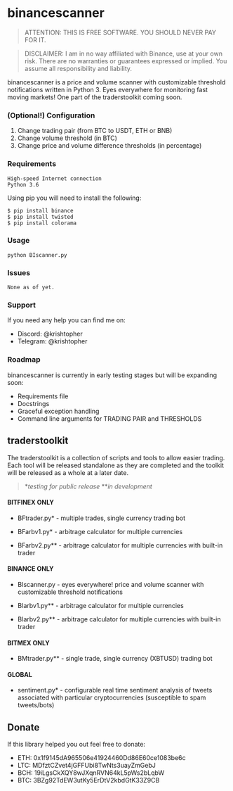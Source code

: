 # binancescanner
>ATTENTION: THIS IS FREE SOFTWARE. YOU SHOULD NEVER PAY FOR IT.

>DISCLAIMER:  I am in no way affiliated with Binance, use at your own risk. There are no warranties or guarantees expressed or implied. You assume all responsibility and liability. 

binancescanner is a price and volume scanner with customizable threshold notifications written in Python 3. Eyes everywhere for monitoring fast moving markets! One part of the traderstoolkit coming soon.

### (Optional!) Configuration 

1. Change trading pair (from BTC to USDT, ETH or BNB)
1. Change volume threshold (in BTC)
1. Change price and volume difference thresholds (in percentage)

### Requirements
   
    High-speed Internet connection
    Python 3.6
	
Using pip you will need to install the following:

    $ pip install binance
    $ pip install twisted
    $ pip install colorama

### Usage
    python BIscanner.py

### Issues
    None as of yet.

### Support
If you need any help you can find me on:
- Discord: @krishtopher
- Telegram: @krishtopher

### Roadmap
binancescanner is currently in early testing stages but will be expanding soon:
- Requirements file
- Docstrings
- Graceful exception handling
- Command line arguments for TRADING PAIR and THRESHOLDS

## traderstoolkit
The traderstoolkit is a collection of scripts and tools to allow easier trading. Each tool will be released standalone as they are completed and the toolkit will be released as a whole at a later date.

> **testing for public release*
> ***in development*

#### BITFINEX ONLY
- BFtrader.py* - multiple trades, single currency trading bot

- BFarbv1.py* - arbitrage calculator for multiple currencies

- BFarbv2.py** - arbitrage calculator for multiple currencies with built-in trader

#### BINANCE ONLY
- BIscanner.py - eyes everywhere! price and volume scanner with customizable threshold notifications

- BIarbv1.py** - arbitrage calculator for multiple currencies

- BIarbv2.py** - arbitrage calculator for multiple currencies with built-in trader

#### BITMEX ONLY
- BMtrader.py** - single trade, single currency (XBTUSD) trading bot

#### GLOBAL
- sentiment.py* - configurable real time sentiment analysis of tweets associated with particular cryptocurrencies (susceptible to spam tweets/bots)

## Donate

If this library helped you out feel free to donate:

- ETH: 0x1f9145dA965506e41924460Dd86E60ce1083be6c
- LTC: MDfztCZvet4jGFFUbi8TwNts3uayZmGebJ
- BCH: 19iLgsCkXQY8wJXqnRVN64kL5pWs2bLqbW
- BTC: 3BZg92TdEW3utKy5ErDtV2kbdGtK33Z9CB
